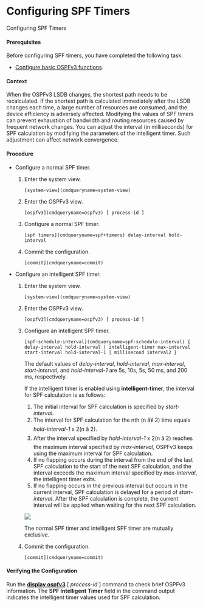 Configuring SPF Timers
======================

Configuring SPF Timers

#### Prerequisites

Before configuring SPF timers, you have completed the following task:

* [Configure basic OSPFv3 functions](vrp_ospfv3_cfg_0009.html).

#### Context

When the OSPFv3 LSDB changes, the shortest path needs to be recalculated. If the shortest path is calculated immediately after the LSDB changes each time, a large number of resources are consumed, and the device efficiency is adversely affected. Modifying the values of SPF timers can prevent exhaustion of bandwidth and routing resources caused by frequent network changes. You can adjust the interval (in milliseconds) for SPF calculation by modifying the parameters of the intelligent timer. Such adjustment can affect network convergence.


#### Procedure

* Configure a normal SPF timer.
  1. Enter the system view.
     
     
     ```
     [system-view](cmdqueryname=system-view)
     ```
  2. Enter the OSPFv3 view.
     
     
     ```
     [ospfv3](cmdqueryname=ospfv3) [ process-id ]
     ```
  3. Configure a normal SPF timer.
     
     
     ```
     [spf timers](cmdqueryname=spf+timers) delay-interval hold-interval
     ```
  4. Commit the configuration.
     
     
     ```
     [commit](cmdqueryname=commit)
     ```
* Configure an intelligent SPF timer.
  1. Enter the system view.
     
     
     ```
     [system-view](cmdqueryname=system-view)
     ```
  2. Enter the OSPFv3 view.
     
     
     ```
     [ospfv3](cmdqueryname=ospfv3) [ process-id ]
     ```
  3. Configure an intelligent SPF timer.
     
     
     ```
     [spf-schedule-interval](cmdqueryname=spf-schedule-interval) { delay-interval hold-interval | intelligent-timer max-interval start-interval hold-interval-1 | millisecond interval2 }
     ```
     
     The default values of *delay-interval*, *hold-interval*, *max-interval*, *start-interval*, and *hold-interval-1* are 5s, 10s, 5s, 50 ms, and 200 ms, respectively.
     
     If the intelligent timer is enabled using **intelligent-timer**, the interval for SPF calculation is as follows:
     1. The initial interval for SPF calculation is specified by *start-interval*.
     2. The interval for SPF calculation for the nth (n â¥ 2) time equals *hold-interval-1* x 2(n â 2).
     3. After the interval specified by *hold-interval-1* x 2(n â 2) reaches the maximum interval specified by *max-interval*, OSPFv3 keeps using the maximum interval for SPF calculation.
     4. If no flapping occurs during the interval from the end of the last SPF calculation to the start of the next SPF calculation, and the interval exceeds the maximum interval specified by *max-interval*, the intelligent timer exits.
     5. If no flapping occurs in the previous interval but occurs in the current interval, SPF calculation is delayed for a period of *start-interval*. After the SPF calculation is complete, the current interval will be applied when waiting for the next SPF calculation.
     
     ![](../public_sys-resources/note_3.0-en-us.png) 
     
     The normal SPF timer and intelligent SPF timer are mutually exclusive.
  4. Commit the configuration.
     
     
     ```
     [commit](cmdqueryname=commit)
     ```

#### Verifying the Configuration

Run the [**display ospfv3**](cmdqueryname=display+ospfv3) [ *process-id* ] command to check brief OSPFv3 information. The **SPF Intelligent Timer** field in the command output indicates the intelligent timer values used for SPF calculation.